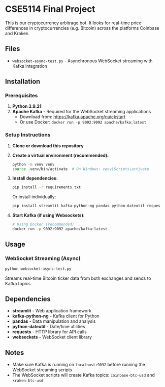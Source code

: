 # CSE5114 Final Project

This is our cryptocurrency arbitrage bot. It looks for real-time price differences in cryptocurrencies (e.g. Bitcoin) across the platforms Coinbase and Kraken. 

## Files

- `websocket-async-test.py` - Asynchronous WebSocket streaming with Kafka integration

## Installation

### Prerequisites

1. **Python 3.9.21** 
2. **Apache Kafka** - Required for the WebSocket streaming applications
   - Download from: https://kafka.apache.org/quickstart
   - Or use Docker: `docker run -p 9092:9092 apache/kafka:latest`

### Setup Instructions

1. **Clone or download this repository**

2. **Create a virtual environment (recommended):**
   ```bash
   python -m venv venv
   source .venv/bin/activate  # On Windows: venv\Scripts\activate
   ```

3. **Install dependencies:**
   ```bash
   pip install -r requirements.txt
   ```

   Or install individually:
   ```bash
   pip install streamlit kafka-python-ng pandas python-dateutil requests websockets
   ```

4. **Start Kafka (if using Websockets):**
   ```bash
   # Using Docker (recommended)
   docker run -p 9092:9092 apache/kafka:latest
   ```

## Usage

### WebSocket Streaming (Async)
```bash
python websocket-async-test.py
```
Streams real-time Bitcoin ticker data from both exchanges and sends to Kafka topics.

## Dependencies

- **streamlit** - Web application framework
- **kafka-python-ng** - Kafka client for Python
- **pandas** - Data manipulation and analysis
- **python-dateutil** - Date/time utilities
- **requests** - HTTP library for API calls
- **websockets** - WebSocket client library

## Notes

- Make sure Kafka is running on `localhost:9092` before running the WebSocket streaming scripts
- The WebSocket scripts will create Kafka topics: `coinbase-btc-usd` and `kraken-btc-usd`
